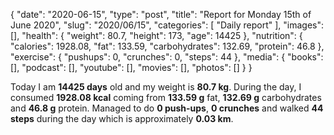 {
    "date": "2020-06-15",
    "type": "post",
    "title": "Report for Monday 15th of June 2020",
    "slug": "2020\/06\/15",
    "categories": [
        "Daily report"
    ],
    "images": [],
    "health": {
        "weight": 80.7,
        "height": 173,
        "age": 14425
    },
    "nutrition": {
        "calories": 1928.08,
        "fat": 133.59,
        "carbohydrates": 132.69,
        "protein": 46.8
    },
    "exercise": {
        "pushups": 0,
        "crunches": 0,
        "steps": 44
    },
    "media": {
        "books": [],
        "podcast": [],
        "youtube": [],
        "movies": [],
        "photos": []
    }
}

Today I am <strong>14425 days</strong> old and my weight is <strong>80.7 kg</strong>. During the day, I consumed <strong>1928.08 kcal</strong> coming from <strong>133.59 g</strong> fat, <strong>132.69 g</strong> carbohydrates and <strong>46.8 g</strong> protein. Managed to do <strong>0 push-ups</strong>, <strong>0 crunches</strong> and walked <strong>44 steps</strong> during the day which is approximately <strong>0.03 km</strong>.